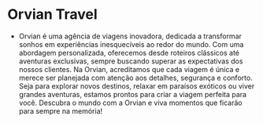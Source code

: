 # Orvian Travel

- Orvian é uma agência de viagens inovadora, dedicada a transformar sonhos em experiências inesquecíveis ao redor do mundo. Com uma abordagem personalizada, oferecemos desde roteiros clássicos até aventuras exclusivas, sempre buscando superar as expectativas dos nossos clientes. Na Orvian, acreditamos que cada viagem é única e merece ser planejada com atenção aos detalhes, segurança e conforto. Seja para explorar novos destinos, relaxar em paraísos exóticos ou viver grandes aventuras, estamos prontos para criar a viagem perfeita para você. Descubra o mundo com a Orvian e viva momentos que ficarão para sempre na memória!
